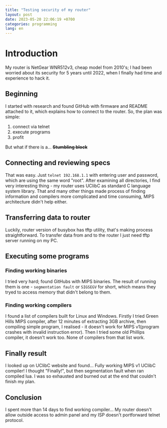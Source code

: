 ```yaml
---
title: "Testing security of my router"
layout: post
date: 2023-05-20 22:06:19 +0700
categories: programming
lang: en
---
```


# Introduction

My router is NetGear WNR512v3, cheap model from 2010's; I had been worried about its security for 5 years until 2022, when I finally had time and experience to hack it.

<!--more-->

## Beginning

I started with research and found GitHub with firmware and README attached to it, which explains how to connect to the router. So, the plan was simple:

1. connect via telnet
2. execute programs
3. profit

But what if there is a... **~~Stumbling block~~**

## Connecting and reviewing specs

That was easy. Just `telnet 192.168.1.1` with entering user and password, which are using the same word "root". After examining all directories, I find very interesting thing - my router uses UClibC as standard C language system library. That and many other things made process of finding information and compilers more complicated and time consuming, MIPS architecture didn't help either.

## Transferring data to router

Luckily, router version of busybox has tftp utility, that's making process straightforward. To transfer data from and to the router I just need tftp server running on my PC.

## Executing some programs

### Finding working binaries

I tried very hard; found GitHubs with MIPS binaries. The result of running them is one - `segmentation fault` or `SIGSEGV` for short, which means they tryed to access memory that didn't belong to them.

### Finding working compilers

I found a list of compilers built for Linux and Windows. Firstly I tried Green Hills MIPS compiler, after 12 minutes of extracting 3GB archive, then compiling simple program, I realised - it doesn't work for MIPS v1(program crashes with invalid instruction error). Then I tried some old Phillips compiler, it doesn't work too. None of compilers from that list work.

## Finally result

I looked up on UClibC website and found... Fully working MIPS v1 UClibC compiler! I thought "Finally!", but then segmentation fault when ran compiled lua. I was so exhausted and burned out at the end that couldn't finish my plan.

## Conclusion

I spent more than 14 days to find working compiler... My router doesn't allow outside access to admin panel and my ISP doesn't portforward telnet protocol.
